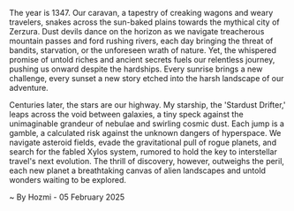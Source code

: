 
The year is 1347.  Our caravan, a tapestry of creaking wagons and weary travelers, snakes across the sun-baked plains towards the mythical city of Zerzura.  Dust devils dance on the horizon as we navigate treacherous mountain passes and ford rushing rivers, each day bringing the threat of bandits, starvation, or the unforeseen wrath of nature.  Yet, the whispered promise of untold riches and ancient secrets fuels our relentless journey, pushing us onward despite the hardships.  Every sunrise brings a new challenge, every sunset a new story etched into the harsh landscape of our adventure.


Centuries later, the stars are our highway.  My starship, the 'Stardust Drifter,' leaps across the void between galaxies, a tiny speck against the unimaginable grandeur of nebulae and swirling cosmic dust.  Each jump is a gamble, a calculated risk against the unknown dangers of hyperspace. We navigate asteroid fields, evade the gravitational pull of rogue planets, and search for the fabled Xylos system, rumored to hold the key to interstellar travel's next evolution. The thrill of discovery, however, outweighs the peril, each new planet a breathtaking canvas of alien landscapes and untold wonders waiting to be explored.

~ By Hozmi - 05 February 2025

